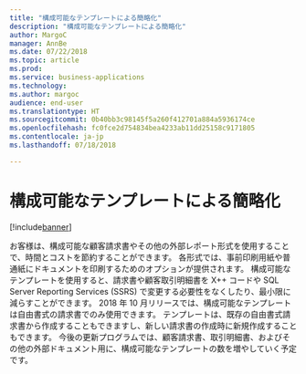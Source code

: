 ```yaml
---
title: "構成可能なテンプレートによる簡略化"
description: "構成可能なテンプレートによる簡略化"
author: MargoC
manager: AnnBe
ms.date: 07/22/2018
ms.topic: article
ms.prod: 
ms.service: business-applications
ms.technology: 
ms.author: margoc
audience: end-user
ms.translationtype: HT
ms.sourcegitcommit: 0b40bb3c98145f5a260f412701a884a5936174ce
ms.openlocfilehash: fc0fce2d754834bea4233ab11dd25158c9171805
ms.contentlocale: ja-jp
ms.lasthandoff: 07/18/2018

---
```

#  <a name="simplification-through-configurable-templates"></a>構成可能なテンプレートによる簡略化 

[!include[banner](../../includes/banner.md)]

お客様は、構成可能な顧客請求書やその他の外部レポート形式を使用することで、時間とコストを節約することができます。 各形式では、事前印刷用紙や普通紙にドキュメントを印刷するためのオプションが提供されます。 構成可能なテンプレートを使用すると、請求書や顧客取引明細書を X++ コードや SQL Server Reporting Services (SSRS) で変更する必要性をなくしたり、最小限に減らすことができます。 2018 年 10 月リリースでは、構成可能なテンプレートは自由書式の請求書でのみ使用できます。 テンプレートは、既存の自由書式請求書から作成することもできますし、新しい請求書の作成時に新規作成することもできます。 今後の更新プログラムでは、顧客請求書、取引明細書、およびその他の外部ドキュメント用に、構成可能なテンプレートの数を増やしていく予定です。

